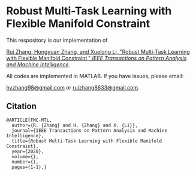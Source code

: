 # Robust Multi-Task Learning with Flexible Manifold Constraint

This respository is our implementation of 

[Rui Zhang, Hongyuan Zhang, and Xuelong Li, "Robust Multi-Task Learning with Flexible Manifold Constraint," *IEEE Transactions on Pattern Analysis and Machine Intelligence*](https://ieeexplore.ieee.org/document/9134971).



All codes are implemented in MATLAB. If you have issues, please email:

hyzhang98@gmail.com or ruizhang8633@gmail.com.

## Citation

```
@ARTICLE{FMC-MTL,
  author={R. {Zhang} and H. {Zhang} and X. {Li}},
  journal={IEEE Transactions on Pattern Analysis and Machine Intelligence}, 
  title={Robust Multi-Task Learning with Flexible Manifold Constraint}, 
  year={2020},
  volume={},
  number={},
  pages={1-1},}

```

### 

